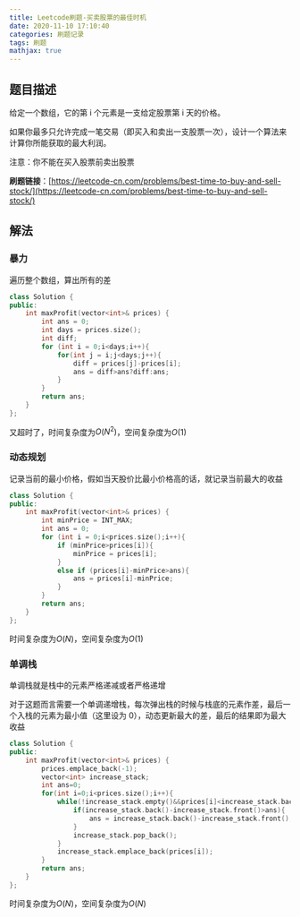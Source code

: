 ```yaml
---
title: Leetcode刷题-买卖股票的最佳时机
date: 2020-11-10 17:10:40
categories: 刷题记录
tags: 刷题
mathjax: true
---
```


## 题目描述

给定一个数组，它的第 i 个元素是一支给定股票第 i 天的价格。

如果你最多只允许完成一笔交易（即买入和卖出一支股票一次），设计一个算法来计算你所能获取的最大利润。

注意：你不能在买入股票前卖出股票

**刷题链接**：[https://leetcode-cn.com/problems/best-time-to-buy-and-sell-stock/](https://leetcode-cn.com/problems/best-time-to-buy-and-sell-stock/)

<!--more-->

## 解法

### 暴力

遍历整个数组，算出所有的差

```C++
class Solution {
public:
    int maxProfit(vector<int>& prices) {
        int ans = 0;
        int days = prices.size();
        int diff;
        for (int i = 0;i<days;i++){
            for(int j = i;j<days;j++){
                diff = prices[j]-prices[i];
                ans = diff>ans?diff:ans;
            }
        }
        return ans;
    }
};
```

又超时了，时间复杂度为$O(N^2)$，空间复杂度为$O(1)$

### 动态规划

记录当前的最小价格，假如当天股价比最小价格高的话，就记录当前最大的收益

```C++
class Solution {
public:
    int maxProfit(vector<int>& prices) {
        int minPrice = INT_MAX;
        int ans = 0;
        for (int i = 0;i<prices.size();i++){
            if (minPrice>prices[i]){
                minPrice = prices[i];
            }
            else if (prices[i]-minPrice>ans){
                ans = prices[i]-minPrice;
            }
        }
        return ans;
    }
};
```

时间复杂度为$O(N)$，空间复杂度为$O(1)$

### 单调栈

单调栈就是栈中的元素严格递减或者严格递增

对于这题而言需要一个单调递增栈，每次弹出栈的时候与栈底的元素作差，最后一个入栈的元素为最小值（这里设为 0），动态更新最大的差，最后的结果即为最大收益

```C++
class Solution {
public:
    int maxProfit(vector<int>& prices) {
        prices.emplace_back(-1);
        vector<int> increase_stack;
        int ans=0;
        for(int i=0;i<prices.size();i++){
            while(!increase_stack.empty()&&prices[i]<increase_stack.back()){
                if(increase_stack.back()-increase_stack.front()>ans){
                    ans = increase_stack.back()-increase_stack.front();
                }
                increase_stack.pop_back();
            }
            increase_stack.emplace_back(prices[i]);
        }
        return ans;
    }
};
```

时间复杂度为$O(N)$，空间复杂度为$O(N)$

